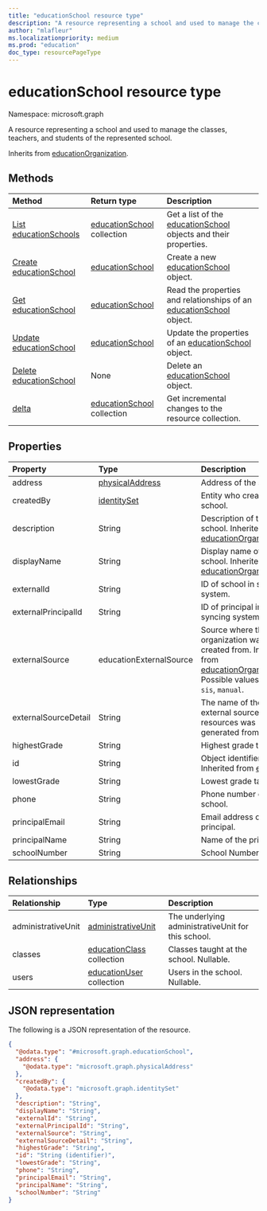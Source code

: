 ```yaml
---
title: "educationSchool resource type"
description: "A resource representing a school and used to manage the classes, teachers, and students of the represented school.  "
author: "mlafleur"
ms.localizationpriority: medium
ms.prod: "education"
doc_type: resourcePageType
---
```


# educationSchool resource type

Namespace: microsoft.graph

A resource representing a school and used to manage the classes, teachers, and students of the represented school.

Inherits from [educationOrganization](../resources/educationorganization.md).

## Methods

| Method                                                     | Return type                                                   | Description                                                                                            |
| :--------------------------------------------------------- | :------------------------------------------------------------ | :----------------------------------------------------------------------------------------------------- |
| [List educationSchools](../api/educationschool-list.md)    | [educationSchool](../resources/educationschool.md) collection | Get a list of the [educationSchool](../resources/educationschool.md) objects and their properties.     |
| [Create educationSchool](../api/educationschool-post.md) | [educationSchool](../resources/educationschool.md)            | Create a new [educationSchool](../resources/educationschool.md) object.                                |
| [Get educationSchool](../api/educationschool-get.md)       | [educationSchool](../resources/educationschool.md)            | Read the properties and relationships of an [educationSchool](../resources/educationschool.md) object. |
| [Update educationSchool](../api/educationschool-update.md) | [educationSchool](../resources/educationschool.md)            | Update the properties of an [educationSchool](../resources/educationschool.md) object.                 |
| [Delete educationSchool](../api/educationschool-delete.md) | None                                                          | Delete an [educationSchool](../resources/educationschool.md) object.                                  |
| [delta](../api/educationschool-delta.md)                   | [educationSchool](../resources/educationschool.md) collection | Get incremental changes to the resource collection.                                                    |

## Properties

| Property             | Type                                               | Description                                                                                                                                                          |
| :------------------- | :------------------------------------------------- | :------------------------------------------------------------------------------------------------------------------------------------------------------------------- |
| address              | [physicalAddress](../resources/physicaladdress.md) | Address of the school.                                                                                                                                               |
| createdBy            | [identitySet](../resources/identityset.md)         | Entity who created the school.                                                                                                                                       |
| description          | String                                             | Description of the school. Inherited from [educationOrganization](../resources/educationorganization.md).                                                             |
| displayName          | String                                             | Display name of the school. Inherited from [educationOrganization](../resources/educationorganization.md).                                                            |
| externalId           | String                                             | ID of school in syncing system.                                                                                                                                      |
| externalPrincipalId  | String                                             | ID of principal in syncing system.                                                                                                                                   |
| externalSource       | educationExternalSource                            | Source where this organization was created from. Inherited from [educationOrganization](../resources/educationorganization.md). Possible values are: `sis`, `manual`. |
| externalSourceDetail | String                                             | The name of the external source this resources was generated from.                                                                                                   |
| highestGrade         | String                                             | Highest grade taught.                                                                                                                                                |
| id                   | String                                             | Object identifier. Inherited from [entity](../resources/entity.md).                                                                                                   |
| lowestGrade          | String                                             | Lowest grade taught.                                                                                                                                                 |
| phone                | String                                             | Phone number of school.                                                                                                                                              |
| principalEmail       | String                                             | Email address of the principal.                                                                                                                                      |
| principalName        | String                                             | Name of the principal.                                                                                                                                               |
| schoolNumber         | String                                             | School Number.                                                                                                                                                       |

## Relationships

| Relationship       | Type                                                        | Description                                       |
| :----------------- | :---------------------------------------------------------- | :------------------------------------------------ |
| administrativeUnit | [administrativeUnit](../resources/administrativeunit.md)    | The underlying administrativeUnit for this school. |
| classes            | [educationClass](../resources/educationclass.md) collection | Classes taught at the school. Nullable.           |
| users              | [educationUser](../resources/educationuser.md) collection   | Users in the school. Nullable.                    |

## JSON representation

The following is a JSON representation of the resource.

<!-- {
  "blockType": "resource",
  "keyProperty": "id",
  "@odata.type": "microsoft.graph.educationSchool",
  "baseType": "microsoft.graph.educationOrganization",
  "openType": false
}
-->

```json
{
  "@odata.type": "#microsoft.graph.educationSchool",
  "address": {
    "@odata.type": "microsoft.graph.physicalAddress"
  },
  "createdBy": {
    "@odata.type": "microsoft.graph.identitySet"
  },
  "description": "String",
  "displayName": "String",
  "externalId": "String",
  "externalPrincipalId": "String",
  "externalSource": "String",
  "externalSourceDetail": "String",
  "highestGrade": "String",
  "id": "String (identifier)",
  "lowestGrade": "String",
  "phone": "String",
  "principalEmail": "String",
  "principalName": "String",
  "schoolNumber": "String"
}
```

